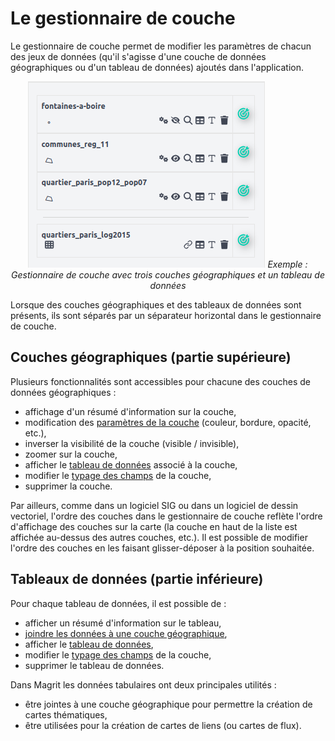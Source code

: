 # Le gestionnaire de couche

Le gestionnaire de couche permet de modifier les paramètres de chacun des jeux de données (qu'il s'agisse d'une couche 
de données géographiques ou d'un tableau de données) ajoutés dans l'application.

<div style="text-align: center;">
    <img src="./img/layer-manager.png" alt="Gestionnaire de couche" style="margin: auto;">
    <i>Exemple : Gestionnaire de couche avec trois couches géographiques et un tableau de données</i>
</div>

Lorsque des couches géographiques et des tableaux de données sont présents, ils sont séparés par un séparateur horizontal
dans le gestionnaire de couche.

## Couches géographiques (partie supérieure)

Plusieurs fonctionnalités sont accessibles pour chacune des couches de données géographiques :

- affichage d'un résumé d'information sur la couche,
- modification des [paramètres de la couche](./layer-properties) (couleur, bordure, opacité, etc.),
- inverser la visibilité de la couche (visible / invisible),
- zoomer sur la couche,
- afficher le [tableau de données](./data-table) associé à la couche,
- modifier le [typage des champs](./typing) de la couche,
- supprimer la couche.

Par ailleurs, comme dans un logiciel SIG ou dans un logiciel de dessin vectoriel, l'ordre des couches dans le gestionnaire de couche
reflète l'ordre d'affichage des couches sur la carte (la couche en haut de la liste est affichée au-dessus des autres couches, etc.).
Il est possible de modifier l'ordre des couches en les faisant glisser-déposer à la position souhaitée.

## Tableaux de données (partie inférieure)

Pour chaque tableau de données, il est possible de :

- afficher un résumé d'information sur le tableau,
- [joindre les données à une couche géographique](./functionalities/join),
- afficher le [tableau de données](./data-table),
- modifier le [typage des champs](./typing) de la couche,
- supprimer le tableau de données.

Dans Magrit les données tabulaires ont deux principales utilités :

- être jointes à une couche géographique pour permettre la création de cartes thématiques,
- être utilisées pour la création de cartes de liens (ou cartes de flux).